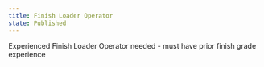 ```yaml
---
title: Finish Loader Operator
state: Published
---
```

Experienced Finish Loader Operator needed - must have prior finish grade experience
